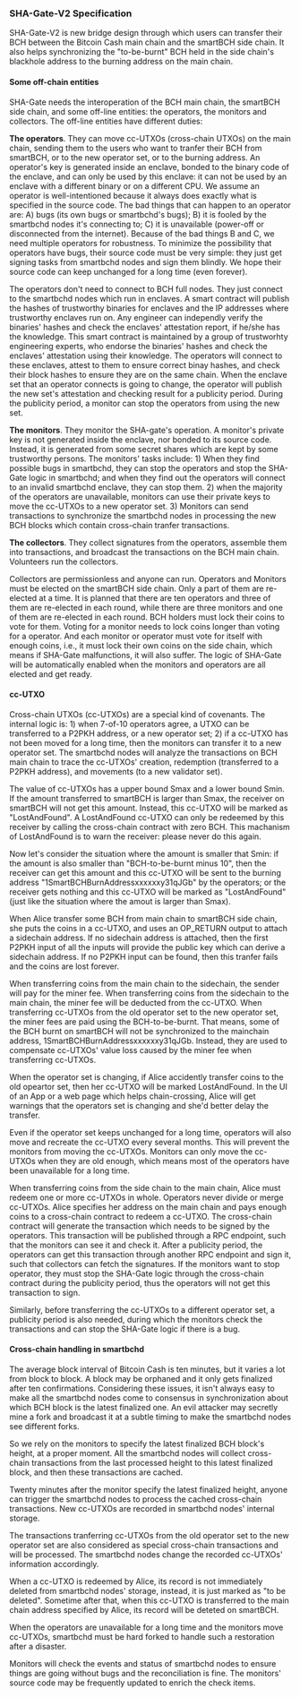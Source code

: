 ### SHA-Gate-V2 Specification

SHA-Gate-V2 is new bridge design through which users can transfer their BCH between the Bitcoin Cash main chain and the smartBCH side chain. It also helps synchronizing the "to-be-burnt" BCH held in the side chain's blackhole address to the burning address on the main chain.

#### Some off-chain entities

SHA-Gate needs the interoperation of the BCH main chain, the smartBCH side chain, and some off-line entities: the operators, the monitors and collectors. The off-line entities have different duties:

**The operators**. They can move cc-UTXOs (cross-chain UTXOs) on the main chain, sending them to the users who want to tranfer their BCH from smartBCH, or to the new operator set, or to the burning address. An operator's key is generated inside an enclave, bonded to the binary code of the enclave, and can only be used by this enclave: it can not be used by an enclave with a different binary or on a different CPU. We assume an operator is well-intentioned because it always does exactly what is specified in the source code. The bad things that can happen to an operator are: A) bugs (its own bugs or smartbchd's bugs); B) it is fooled by the smartbchd nodes it's connecting to; C) it is unavailable (power-off or disconnected from the internet). Because of the bad things B and C, we need multiple operators for robustness. To minimize the possibility that operators have bugs, their source code must be very simple: they just get signing tasks from smartbchd nodes and sign them blindly. We hope their source code can keep unchanged for a long time (even forever).

The operators don't need to connect to BCH full nodes. They just connect to the smartbchd nodes which run in enclaves. A smart contract will publish the hashes of trustworthy binaries for enclaves and the IP addresses where trustworthy enclaves run on. Any engineer can independly verify the binaries' hashes and check the enclaves' attestation report, if he/she has the knowledge. This smart contract is maintained by a group of trustworhty engineering experts, who endorse the binaries' hashes and check the enclaves' attestation using their knowledge. The operators will connect to these enclaves, attest to them to ensure correct binay hashes, and check their block hashes to ensure they are on the same chain. When the enclave set that an operator connects is going to change, the operator will publish the new set's attestation and checking result for a publicity period. During the publicity period, a monitor can stop the operators from using the new set.

**The monitors**. They monitor the SHA-gate's operation. A monitor's private key is not generated inside the enclave, nor bonded to its source code. Instead, it is generated from some secret shares which are kept by some trustworthy persons. The monitors' tasks include: 1) When they find possible bugs in smartbchd, they can stop the operators and stop the SHA-Gate logic in smartbchd; and when they find out the operators will connect to an invalid smartbchd enclave, they can stop them. 2) when the majority of the operators are unavailable, monitors can use their private keys to move the cc-UTXOs to a new operator set. 3) Monitors can send transactions to synchronize the smartbchd nodes in processing the new BCH blocks which contain cross-chain tranfer transactions.

**The collectors**. They collect signatures from the operators, assemble them into transactions, and broadcast the transactions on the BCH main chain. Volunteers run the collectors.

Collectors are permissionless and anyone can run. Operators and Monitors must be elected on the smartBCH side chain. Only a part of them are re-elected at a time. It is planned that there are ten operators and three of them are re-elected in each round, while there are three monitors and one of them are re-elected in each round. BCH holders must lock their coins to vote for them. Voting for a monitor needs to lock coins longer than voting for a operator. And each monitor or operator must vote for itself with enough coins, i.e., it must lock their own coins on the side chain, which means if SHA-Gate malfunctions, it will also suffer. The logic of SHA-Gate will be automatically enabled when the monitors and operators are all elected and get ready.

#### cc-UTXO

Cross-chain UTXOs (cc-UTXOs) are a special kind of covenants. The internal logic is: 1) when 7-of-10 operators agree, a UTXO can be transferred to a P2PKH address, or a new operator set; 2) if a cc-UTXO has not been moved for a long time, then the monitors can transfer it to a new operator set. The smartbchd nodes will analyze the transactions on BCH main chain to trace the cc-UTXOs' creation, redemption (transferred to a P2PKH address), and movements (to a new validator set).

The value of cc-UTXOs has a upper bound Smax and a lower bound Smin. If the amount transferred to smartBCH is larger than Smax, the receiver on smartBCH will not get this amount. Instead, this cc-UTXO will be marked as "LostAndFound". A LostAndFound cc-UTXO can only be redeemed by this receiver by calling the cross-chain contract with zero BCH. This machanism of LostAndFound is to warn the receiver: please never do this again.

Now let's consider the situation where the amount is smaller that Smin: if the amount is also smaller than "BCH-to-be-burnt minus 10", then the receiver can get this amount and this cc-UTXO will be sent to the burning address "1SmartBCHBurnAddressxxxxxxy31qJGb" by the operators; or the receiver gets nothing and this cc-UTXO will be marked as "LostAndFound" (just like the situation where the amout is larger than Smax).

When Alice transfer some BCH from main chain to smartBCH side chain, she puts the coins in a cc-UTXO, and uses an OP_RETURN output to attach a sidechain address. If no sidechain address is attached, then the first P2PKH input of all the inputs will provide the public key which can derive a sidechain address. If no P2PKH input can be found, then this tranfer fails and the coins are lost forever.

When transferring coins from the main chain to the sidechain, the sender will pay for the miner fee. When transferring coins from the sidechain to the main chain, the miner fee will be deducted from the cc-UTXO. When transferring cc-UTXOs from the old operator set to the new operator set, the miner fees are paid using the BCH-to-be-burnt. That means, some of the BCH burnt on smartBCH will not be synchronized to the mainchain address, 1SmartBCHBurnAddressxxxxxxy31qJGb. Instead, they are used to compensate cc-UTXOs' value loss caused by the miner fee when transferring cc-UTXOs.

When the operator set is changing, if Alice accidently transfer coins to the old opeartor set, then her cc-UTXO will be marked LostAndFound. In the UI of an App or a web page which helps chain-crossing, Alice will get warnings that the operators set is changing and she'd better delay the transfer.

Even if the operator set keeps unchanged for a long time, operators will also move and recreate the cc-UTXO every several months. This will prevent the monitors from moving the cc-UTXOs. Monitors can only move the cc-UTXOs when they are old enough, which means most of the operators have been unavailable for a long time.

When transferring coins from the side chain to the main chain, Alice must redeem one or more cc-UTXOs in whole. Operators never divide or merge cc-UTXOs. Alice specifies her address on the main chain and pays enough coins to a cross-chain contract to redeem a cc-UTXO. The cross-chain contract will generate the transaction which needs to be signed by the operators. This transaction will be published through a RPC endpoint, such that the monitors can see it and check it. After a publicity period, the operators can get this transaction through another RPC endpoint and sign it, such that collectors can fetch the signatures. If the monitors want to stop operator, they must stop the SHA-Gate logic through the cross-chain contract during the publicity period, thus the operators will not get this transaction to sign.

Similarly, before transferring the cc-UTXOs to a different operator set, a publicity period is also needed, during which the monitors check the transactions and can stop the SHA-Gate logic if there is a bug.

#### Cross-chain handling in smartbchd

The average block interval of Bitcoin Cash is ten minutes, but it varies a lot from block to block. A block may be orphaned and it only gets finalized after ten confirmations. Considering these issues, it isn't always easy to make all the smartbchd nodes come to consensus in synchronization about which BCH block is the latest finalized one. An evil attacker may secretly mine a fork and broadcast it at a subtle timing to make the smartbchd nodes see different forks.

So we rely on the monitors to specify the latest finalized BCH block's height, at a proper moment. All the smartbchd nodes will collect cross-chain transactions from the last processed height to this latest finalized block, and then these transactions are cached.

Twenty minutes after the monitor specify the latest finalized height, anyone can trigger the smartbchd nodes to process the cached cross-chain transactions. New cc-UTXOs are recorded in smartbchd nodes' internal storage.

The transactions tranferring cc-UTXOs from the old operator set to the new operator set are also considered as special cross-chain transactions and will be processed. The smartbchd nodes change the recorded cc-UTXOs' information accordingly.

When a cc-UTXO is redeemed by Alice, its record is not immediately deleted from smartbchd nodes' storage, instead, it is just marked as "to be deleted". Sometime after that, when this cc-UTXO is transferred to the main chain address specified by Alice, its record will be deteted on smartBCH.

When the operators are unavailable for a long time and the monitors move cc-UTXOs, smartbchd must be hard forked to handle such a restoration after a disaster.

Monitors will check the events and status of smartbchd nodes to ensure things are going without bugs and the reconciliation is fine. The monitors' source code may be frequently updated to enrich the check items.
